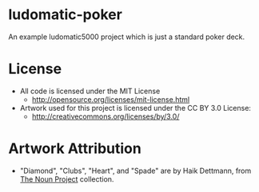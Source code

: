 # ludomatic-poker
An example ludomatic5000 project which is just a standard poker deck.

# License
- All code is licensed under the MIT License
  - http://opensource.org/licenses/mit-license.html
- Artwork used for this project is licensed under the CC BY 3.0 License:
  - http://creativecommons.org/licenses/by/3.0/

# Artwork Attribution
- "Diamond", "Clubs", "Heart", and "Spade" are by Haik Dettmann, from
  [The Noun Project](http://thenounproject.com/) collection.
